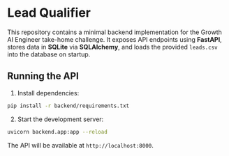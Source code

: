 # Lead Qualifier

This repository contains a minimal backend implementation for the Growth AI Engineer take-home challenge. It exposes API endpoints using **FastAPI**, stores data in **SQLite** via **SQLAlchemy**, and loads the provided `leads.csv` into the database on startup.

## Running the API

1. Install dependencies:

```bash
pip install -r backend/requirements.txt
```

2. Start the development server:

```bash
uvicorn backend.app:app --reload
```

The API will be available at `http://localhost:8000`.
